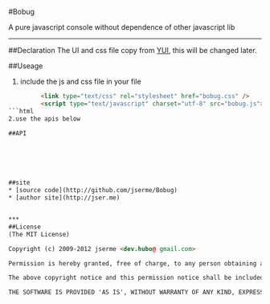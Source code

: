 #Bobug

A pure javascript console without dependence of other javascript lib
****

##Declaration
The UI and css file copy from [YUI](http://yuilibrary.com/yui/docs/console/console-basic.html), this will be changed later.

##Useage
1. include the js and css file in your file
```html
         <link type="text/css" rel="stylesheet" href="bobug.css" />
         <script type="text/javascript" charset="utf-8" src="bobug.js"> </script>
```html
2.use the apis below

##API






##site
* [source code](http://github.com/jserme/Bobug)
* [author site](http://jser.me)


***
##License
(The MIT License)

Copyright (c) 2009-2012 jserme <dev.hubo@ gmail.com>

Permission is hereby granted, free of charge, to any person obtaining a copy of this software and associated documentation files (the 'Software'), to deal in the Software without restriction, including without limitation the rights to use, copy, modify, merge, publish, distribute, sublicense, and/or sell copies of the Software, and to permit persons to whom the Software is furnished to do so, subject to the following conditions:

The above copyright notice and this permission notice shall be included in all copies or substantial portions of the Software.

THE SOFTWARE IS PROVIDED 'AS IS', WITHOUT WARRANTY OF ANY KIND, EXPRESS OR IMPLIED, INCLUDING BUT NOT LIMITED TO THE WARRANTIES OF MERCHANTABILITY, FITNESS FOR A PARTICULAR PURPOSE AND NONINFRINGEMENT. IN NO EVENT SHALL THE AUTHORS OR COPYRIGHT HOLDERS BE LIABLE FOR ANY CLAIM, DAMAGES OR OTHER LIABILITY, WHETHER IN AN ACTION OF CONTRACT, TORT OR OTHERWISE, ARISING FROM, OUT OF OR IN CONNECTION WITH THE SOFTWARE OR THE USE OR OTHER DEALINGS IN THE SOFTWARE.


